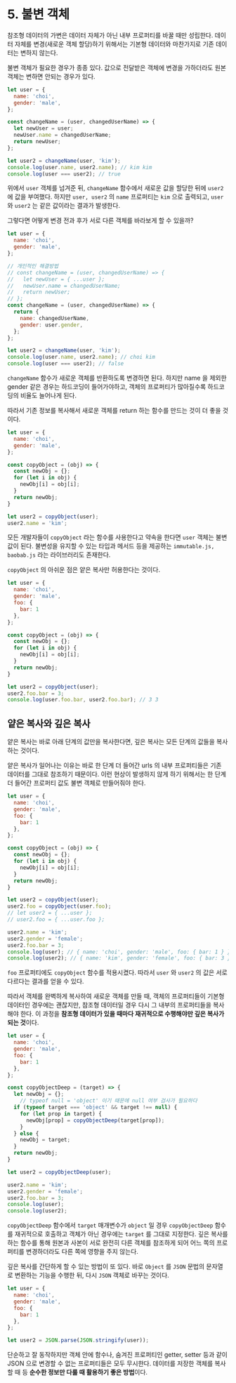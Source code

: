 # 5. 불변 객체

참조형 데이터의 가변은 데이터 자체가 아닌 내부 프로퍼티를 바꿀 때만 성립한다. 데이터 자체를 변경(새로운 객체 할당)하기 위해서는 기본형 데이터와 마찬가지로 기존 데이터는 변하지 않는다.

불변 객체가 필요한 경우가 종종 있다. 값으로 전달받은 객체에 변경을 가하더라도 원본 객체는 변하면 안되는 경우가 있다.

```jsx
let user = {
  name: 'choi',
  gender: 'male',
};

const changeName = (user, changedUserName) => {
  let newUser = user;
  newUser.name = changedUserName;
  return newUser;
};

let user2 = changeName(user, 'kim');
console.log(user.name, user2.name); // kim kim
console.log(user === user2); // true
```

위에서 `user` 객체를 넘겨준 뒤, `changeName` 함수에서 새로운 값을 할당한 뒤에 `user2` 에 값을 부여했다. 하지만 `user, user2` 의 `name` 프로퍼티는 `kim` 으로 출력되고, `user` 와 `user2` 는 같은 값이라는 결과가 발생한다.

그렇다면 어떻게 변경 전과 후가 서로 다른 객체를 바라보게 할 수 있을까?

```jsx
let user = {
  name: 'choi',
  gender: 'male',
};

// 개인적인 해결방법
// const changeName = (user, changedUserName) => {
//   let newUser = { ...user };
//   newUser.name = changedUserName;
//   return newUser;
// };
const changeName = (user, changedUserName) => {
  return {
    name: changedUserName,
    gender: user.gender,
  };
};

let user2 = changeName(user, 'kim');
console.log(user.name, user2.name); // choi kim
console.log(user === user2); // false
```

`changeName` 함수가 새로운 객체를 반환하도록 변경하면 된다. 하지만 name 을 제외한 gender 같은 경우는 하드코딩이 들어가야하고, 객체의 프로퍼티가 많아질수록 하드코딩의 비율도 늘어나게 된다.

따라서 기존 정보를 복사해서 새로운 객체를 return 하는 함수를 만드는 것이 더 좋을 것이다.

```jsx
let user = {
  name: 'choi',
  gender: 'male',
};

const copyObject = (obj) => {
  const newObj = {};
  for (let i in obj) {
    newObj[i] = obj[i];
  }
  return newObj;
}

let user2 = copyObject(user);
user2.name = 'kim';
```

모든 개발자들이 `copyObject` 라는 함수를 사용한다고 약속을 한다면 `user` 객체는 불변 값이 된다. 불변성을 유지할 수 있는 타입과 메서드 등을 제공하는 `immutable.js, baobab.js` 라는 라이브러리도 존재한다.

`copyObject` 의 아쉬운 점은 얕은 복사만 허용한다는 것이다.

```jsx
let user = {
  name: 'choi',
  gender: 'male',
  foo: {
    bar: 1
  },
};

const copyObject = (obj) => {
  const newObj = {};
  for (let i in obj) {
    newObj[i] = obj[i];
  }
  return newObj;
}

let user2 = copyObject(user);
user2.foo.bar = 3;
console.log(user.foo.bar, user2.foo.bar); // 3 3
```

## 얕은 복사와 깊은 복사

얕은 복사는 바로 아래 단계의 값만을 복사한다면, 깊은 복사는 모든 단계의 값들을 복사하는 것이다.

얕은 복사가 일어나는 이유는 바로 한 단계 더 들어간 urls 의 내부 프로퍼티들은 기존 데이터를 그대로 참조하기 때문이다. 이런 현상이 발생하지 않게 하기 위해서는 한 단계 더 들어간 프로퍼티 값도 불변 객체로 만들어줘야 한다.

```jsx
let user = {
  name: 'choi',
  gender: 'male',
  foo: {
    bar: 1
  },
};

const copyObject = (obj) => {
  const newObj = {};
  for (let i in obj) {
    newObj[i] = obj[i];
  }
  return newObj;
}

let user2 = copyObject(user);
user2.foo = copyObject(user.foo);
// let user2 = { ...user };
// user2.foo = { ...user.foo };

user2.name = 'kim';
user2.gender = 'female';
user2.foo.bar = 3;
console.log(user); // { name: 'choi', gender: 'male', foo: { bar: 1 } }
console.log(user2); // { name: 'kim', gender: 'female', foo: { bar: 3 } }
```

`foo` 프로퍼티에도 `copyObject` 함수를 적용시켰다. 따라서 `user` 와 `user2` 의 값은 서로 다르다는 결과를 얻을 수 있다.

따라서 객체를 완벽하게 복사하여 새로운 객체를 만들 때, 객체의 프로퍼티들이 기본형 데이터인 경우에는 괜찮지만, 참조형 데이터일 경우 다시 그 내부의 프로퍼티들을 복사해야 한다. 이 과정을 **참조형 데이터가 있을 때마다 재귀적으로 수행해야만 깊은 복사가 되는 것**이다.

```jsx
let user = {
  name: 'choi',
  gender: 'male',
  foo: {
    bar: 1
  },
};

const copyObjectDeep = (target) => {
  let newObj = {};
	// typeof null = 'object' 이기 때문에 null 여부 검사가 필요하다
  if (typeof target === 'object' && target !== null) {
    for (let prop in target) {
      newObj[prop] = copyObjectDeep(target[prop]);
    }
  } else {
    newObj = target;
  }
  return newObj;
}

let user2 = copyObjectDeep(user);

user2.name = 'kim';
user2.gender = 'female';
user2.foo.bar = 3;
console.log(user);
console.log(user2);
```

`copyObjectDeep` 함수에서 `target` 매개변수가 `object` 일 경우 `copyObjectDeep` 함수를 재귀적으로 호출하고 객체가 아닌 경우에는 `target` 를 그대로 지정한다. 깊은 복사를 하는 함수를 통해 원본과 사본이 서로 완전히 다른 객체를 참조하게 되어 어느 쪽의 프로퍼티를 변경하더라도 다른 쪽에 영향을 주지 않는다.

깊은 복사를 간단하게 할 수 있는 방법이 또 있다. 바로 `Object` 를 `JSON` 문법의 문자열로 변환하는 기능을 수행한 뒤, 다시 `JSON` 객체로 바꾸는 것이다.

```jsx
let user = {
  name: 'choi',
  gender: 'male',
  foo: {
    bar: 1
  },
};

let user2 = JSON.parse(JSON.stringify(user));
```

단순하고 잘 동작하지만 객체 안에 함수나, 숨겨진 프로퍼티인 getter, setter 등과 같이 JSON 으로 변경할 수 없는 프로퍼티들은 모두 무시한다. 데이터를 저장한 객체를 복사할 때 등 **순수한 정보만 다룰 때 활용하기 좋은 방법**이다.
